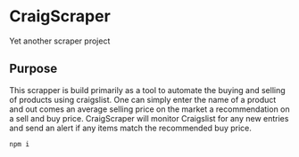 # CraigScraper
Yet another scraper project 

## Purpose
This scrapper is build primarily as a tool to automate the buying and selling of products using craigslist.
One can simply enter the name of a product and out comes an average selling price on the market a recommendation on a sell and buy 
price. CraigScraper will monitor Craigslist for any new entries and send an alert if any items match the recommended buy price.

` npm i `
